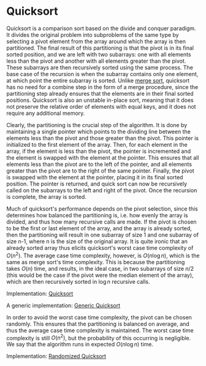 # Quicksort

Quicksort is a comparison sort based on the divide and conquer paradigm. It divides the original problem into subproblems of the same type by selecting a pivot element from the array around which the array is then partitioned. The final result of this partitioning is that the pivot is in its final sorted position, and we are left with two subarrays: one with all elements less than the pivot and another with all elements greater than the pivot. These subarrays are then recursively sorted using the same process. The base case of the recursion is when the subarray contains only one element, at which point the entire subarray is sorted. Unlike [merge sort](https://github.com/pl3onasm/CLRS/tree/main/algorithms/sorting/merge-sort), quicksort has no need for a combine step in the form of a merge procedure, since the partitioning step already ensures that the elements are in their final sorted positions. Quicksort is also an unstable in-place sort, meaning that it does not preserve the relative order of elements with equal keys, and it does not require any additional memory.

Clearly, the partitioning is the crucial step of the algorithm. It is done by maintaining a single pointer which points to the dividing line between the elements less than the pivot and those greater than the pivot. This pointer is initialized to the first element of the array. Then, for each element in the array, if the element is less than the pivot, the pointer is incremented and the element is swapped with the element at the pointer. This ensures that all elements less than the pivot are to the left of the pointer, and all elements greater than the pivot are to the right of the same pointer. Finally, the pivot is swapped with the element at the pointer, placing it in its final sorted position. The pointer is returned, and quick sort can now be recursively called on the subarrays to the left and right of the pivot. Once the recursion is complete, the array is sorted.

Much of quicksort's performance depends on the pivot selection, since this determines how balanced the partitioning is, i.e. how evenly the array is divided, and thus how many recursive calls are made. If the pivot is chosen to be the first or last element of the array, and the array is already sorted, then the partitioning will result in one subarray of size 1 and one subarray of size n-1, where n is the size of the original array. It is quite ironic that an already sorted array thus elicits quicksort's worst case time complexity of $O(n^2)$. The average case time complexity, however, is $O(n \log n)$, which is the same as merge sort's time complexity. This is because the partitioning takes $O(n)$ time, and results, in the ideal case, in two subarrays of size $n/2$ (this would be the case if the pivot were the median element of the array), which are then recursively sorted in $\log n$ recursive calls.

Implementation: [Quicksort](https://github.com/pl3onasm/CLRS/tree/main/algorithms/sorting/quick-sort/quicksort.c)

A generic implementation: [Generic Quicksort](https://github.com/pl3onasm/CLRS/tree/main/algorithms/sorting/quick-sort/genqsort.c)

In order to avoid the worst case time complexity, the pivot can be chosen randomly. This ensures that the partitioning is balanced on average, and thus the average case time complexity is maintained. The worst case time complexity is still $O(n^2)$, but the probability of this occurring is negligible. We say that the algorithm runs in expected $O(n \log n)$ time.

Implementation: [Randomized Quicksort](https://github.com/pl3onasm/CLRS/tree/main/algorithms/sorting/quick-sort/randomqsort.c)
